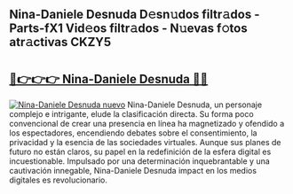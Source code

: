 ## Nina-Daniele Desnuda D𝚎sn𝚞dos filtr𝚊dos - Parts-fX1 Vid𝚎os filtr𝚊dos - N𝚞evas f𝚘tos atr𝚊ctivas CKZY5

# <h2><a href="http://mb3u3u.tromn.icu/?c=Nina-Daniele+Desnuda">🔗👉👉👉 Nina-Daniele Desnuda 🔗🔗</a></h2>

[![Nina-Daniele Desnuda nuevo](https://i.imgur.com/pEAQMta.gif)](http://mb3u3u.tromn.icu/?c=Nina-Daniele+Desnuda)
Nina-Daniele Desnuda, un personaje complejo e intrigante, elude la clasificación directa. Su forma poco convencional de crear una presencia en línea ha magnetizado y ofendido a los espectadores, encendiendo debates sobre el consentimiento, la privacidad y la esencia de las sociedades virtuales. Aunque sus planes de futuro no están claros, su papel en la redefinición de la esfera digital es incuestionable. Impulsado por una determinación inquebrantable y una cautivación innegable, Nina-Daniele Desnuda impact en los medios digitales es revolucionario.
